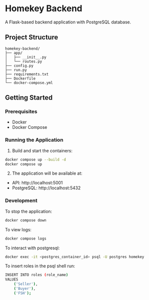# Homekey Backend

A Flask-based backend application with PostgreSQL database.

## Project Structure
```
homekey-backend/
├── app/
│   ├── __init__.py
│   └── routes.py
├── config.py
├── run.py
├── requirements.txt
├── Dockerfile
└── docker-compose.yml
```

## Getting Started

### Prerequisites
- Docker
- Docker Compose

### Running the Application

1. Build and start the containers:
```bash
docker compose up --build -d
docker compose up
```

2. The application will be available at:
- API: http://localhost:5001
- PostgreSQL: http://localhost:5432

### Development

To stop the application:
```bash
docker compose down
```

To view logs:
```bash
docker compose logs
```

To interact with postgresql:
```bash
docker exec -it <postgres_container_id> psql -U postgres homekey
```

To insert roles in the psql shell run:
```bash
INSERT INTO roles (role_name) 
VALUES
    ('Seller'),
    ('Buyer'),
    ('FSH');
```
